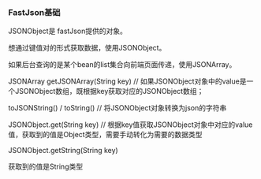 ### FastJson基础

JSONObject是 fastJson提供的对象。

想通过键值对的形式获取数据，使用JSONObject。

如果后台查询的是某个bean的list集合向前端页面传递，使用JSONArray。

JSONArray getJSONArray(String key)  // 如果JSONObject对象中的value是一个JSONObject数组，既根据key获取对应的JSONObject数组；

toJSONString() / toString()          // 将JSONObject对象转换为json的字符串

JSONObject.get(String key)          // 根据key值获取JSONObject对象中对应的value值，获取到的值是Object类型，需要手动转化为需要的数据类型

JSONObject.getString(String key)

获取到的值是String类型

